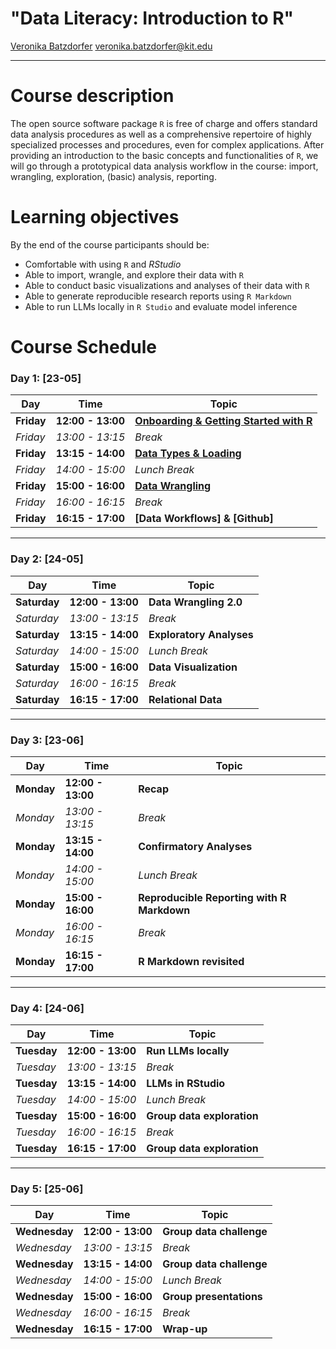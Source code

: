 # "Data Literacy: Introduction to R"

[Veronika Batzdorfer](https://sociology.itz.kit.edu/21_138.php) [veronika.batzdorfer@kit.edu](mailto:veronika.batzdorfer@kit.edu)


---

# Course description
The open source software package `R` is free of charge and offers standard data analysis procedures as well as a comprehensive repertoire of highly specialized processes and procedures, even for complex applications. After providing an introduction to the basic concepts and functionalities of `R`, we will go through a prototypical data analysis workflow in the course: import, wrangling, exploration, (basic) analysis, reporting.


# Learning objectives
By the end of the course participants should be:

- Comfortable with using `R` and *RStudio*
- Able to import, wrangle, and explore their data with `R`
- Able to conduct basic visualizations and analyses of their data with `R`
- Able to generate reproducible research reports using `R Markdown`
- Able to run LLMs locally in `R Studio` and evaluate model inference

# Course Schedule


### Day 1: [23-05]
| Day         | Time            | Topic                                |
|-------------|-----------------|--------------------------------------|
| **Friday** | **12:00 - 13:00** | **[Onboarding & Getting Started with R](https://rawcdn.githack.com/nika-akin/data-analysis-with-R/f86ab452117d113b0ab4b38b657117fbe8a45b70/slides/1_1_Getting_Started.html)** |
| *Friday* | *13:00 - 13:15*  | *Break*                             |
| **Friday** | **13:15 - 14:00** | **[Data Types & Loading](https://rawcdn.githack.com/nika-akin/data-analysis-with-R/5ec611973042ca8fb8f34b6bcbdb6380ef418b87/slides/1_2_Data_Types_Import_Export.html)**            |
|*Friday*     | *14:00 - 15:00* | *Lunch Break*                       |
| **Friday** | **15:00 - 16:00** | **[Data Wrangling](https://rawcdn.githack.com/nika-akin/data-analysis-with-R/f9908928273be3bd8c1476f2bf6b14e38e68d009/slides/2_1_Data_Wrangling_Part1.html)**      |
| *Friday* | *16:00 - 16:15*  | *Break*                             |
| **Friday** | **16:15 - 17:00**  | **[Data Workflows] & [Github]**     |

---

### Day 2: [24-05]
| Day         | Time            | Topic                                |
|-------------|-----------------|--------------------------------------|
| **Saturday** | **12:00 - 13:00** | **Data Wrangling 2.0** |
| *Saturday* | *13:00 - 13:15*  | *Break*                             |
| **Saturday** | **13:15 - 14:00** | **Exploratory Analyses**            |
|*Saturday*     | *14:00 - 15:00* | *Lunch Break*                       |
| **Saturday** | **15:00 - 16:00** | **Data Visualization**      |
| *Saturday* | *16:00 - 16:15*  | *Break*                             |
| **Saturday** | **16:15 - 17:00**  | **Relational Data**     |

---

### Day 3: [23-06]
| Day         | Time            | Topic                                |
|-------------|-----------------|--------------------------------------|
| **Monday** | **12:00 - 13:00** | **Recap** |
| *Monday* | *13:00 - 13:15*  | *Break*                             |
| **Monday** | **13:15 - 14:00** | **Confirmatory Analyses** |
|*Monday*     | *14:00 - 15:00* | *Lunch Break*                       |
| **Monday** | **15:00 - 16:00** | **Reproducible Reporting with R Markdown**      |
| *Monday* | *16:00 - 16:15*  | *Break*                             |
| **Monday** | **16:15 - 17:00**  | **R Markdown revisited**     |

---
### Day 4: [24-06]
| Day         | Time            | Topic                                |
|-------------|-----------------|--------------------------------------|
| **Tuesday** | **12:00 - 13:00** | **Run LLMs locally** |
| *Tuesday* | *13:00 - 13:15*  | *Break*                             |
| **Tuesday** | **13:15 - 14:00** | **LLMs in RStudio**            |
|*Tuesday*     | *14:00 - 15:00* | *Lunch Break*                       |
| **Tuesday** | **15:00 - 16:00** | **Group data exploration**      |
| *Tuesday* | *16:00 - 16:15*  | *Break*                             |
| **Tuesday** | **16:15 - 17:00**  | **Group data exploration**     |


---
### Day 5: [25-06]
| Day         | Time            | Topic                                |
|-------------|-----------------|--------------------------------------|
| **Wednesday** | **12:00 - 13:00** | **Group data challenge** |
| *Wednesday* | *13:00 - 13:15*  | *Break*                             |
| **Wednesday** | **13:15 - 14:00** | **Group data challenge**            |
|*Wednesday*     | *14:00 - 15:00* | *Lunch Break*                       |
| **Wednesday** | **15:00 - 16:00** | **Group presentations**      |
| *Wednesday* | *16:00 - 16:15*  | *Break*                             |
| **Wednesday** | **16:15 - 17:00**  | **Wrap-up**     |











